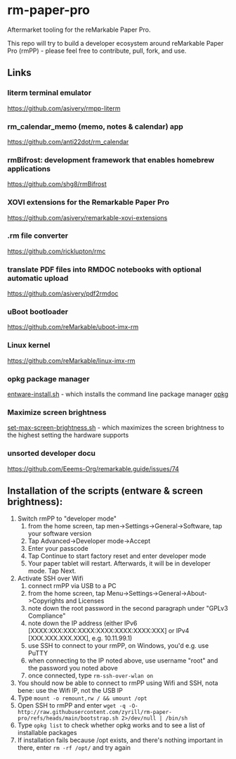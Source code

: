 # rm-paper-pro
Aftermarket tooling for the reMarkable Paper Pro.

This repo will try to build a developer ecosystem around reMarkable Paper Pro (rmPP) - please feel free to contribute, pull, fork, and use.

## Links
### literm terminal emulator
https://github.com/asivery/rmpp-literm

### rm_calendar_memo (memo, notes & calendar) app
https://github.com/anti22dot/rm_calendar

### rmBifrost: development framework that enables homebrew applications
https://github.com/shg8/rmBifrost

### XOVI extensions for the Remarkable Paper Pro
https://github.com/asivery/remarkable-xovi-extensions

### .rm file converter
https://github.com/ricklupton/rmc

### translate PDF files into RMDOC notebooks with optional automatic upload
https://github.com/asivery/pdf2rmdoc

### uBoot bootloader
https://github.com/reMarkable/uboot-imx-rm

### Linux kernel
https://github.com/reMarkable/linux-imx-rm

### opkg package manager
[entware-install.sh](https://raw.githubusercontent.com/zyrill/rm-paper-pro/refs/heads/main/entware-install.sh) - which installs the command line package manager [opkg](https://github.com/Entware/Entware/wiki)

### Maximize screen brightness
[set-max-screen-brightness.sh](https://raw.githubusercontent.com/zyrill/rm-paper-pro/refs/heads/main/set-max-screen-brightness.sh) - which maximizes the screen brightness to the highest setting the hardware supports

### unsorted developer docu
https://github.com/Eeems-Org/remarkable.guide/issues/74

## Installation of the scripts (entware & screen brightness):

1. Switch rmPP to "developer mode"
   1. from the home screen, tap men->Settings->General->Software, tap your software version
   3. Tap Advanced->Developer mode->Accept
   4. Enter your passcode
   5. Tap Continue to start factory reset and enter developer mode
   6. Your paper tablet will restart. Afterwards, it will be in developer mode. Tap Next.
2. Activate SSH over Wifi
    1. connect rmPP via USB to a PC
    2. from the home screen, tap Menu->Settings->General->About->Copyrights and Licenses
    3. note down the root password in the second paragraph under "GPLv3 Compliance"
    4. note down the IP address (either IPv6 [XXXX:XXX:XXX:XXXX:XXXX:XXXX:XXXX:XXX] or IPv4 [XXX.XXX.XXX.XXX], e.g. 10.11.99.1)
    5. use SSH to connect to your rmPP, on Windows, you'd e.g. use PuTTY
    6. when connecting to the IP noted above, use username "root" and the password you noted above
    7. once connected, type `rm-ssh-over-wlan on`
3. You should now be able to connect to rmPP using Wifi and SSH, nota bene: use the Wifi IP, not the USB IP
4. Type `mount -o remount,rw / && umount /opt` 
5. Open SSH to rmPP and enter `wget -q -O- http://raw.githubusercontent.com/zyrill/rm-paper-pro/refs/heads/main/bootstrap.sh 2>/dev/null | /bin/sh`
6. Type `opkg list` to check whether opkg works and to see a list of installable packages
7. If installation fails because /opt exists, and there's nothing important in there, enter `rm -rf /opt/` and try again
